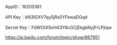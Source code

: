 AppID：16205381

API Key：kN3IGXV7qy5jRs5YFewaDGqd

Secret Key：FdWOtX9xH43Y8cGCjEkgbNyjFrLPjlqw



https://ai.baidu.com/forum/topic/show/867951

